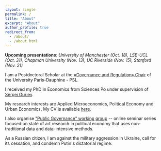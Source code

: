 ```yaml
---
layout: single
permalink: /
title: "About"
excerpt: "About"
author_profile: true
redirect_from:
  - /about/
  - /about.html
---
```

**Upcoming presentations**: *University of Manchester (Oct. 18), LSE-UCL (Oct. 31), Chapman University (Nov. 13), UC Riverside (Nov. 15), Stanford (Nov. 21)*

I am a Postdoctoral Scholar at the [«Governance and Regulation» Chair](https://chairgovreg.fondation-dauphine.fr/fr/node/1) of the University Paris-Dauphine - PSL. 

I received my PhD in Economics from Sciences Po under supervision of [Sergeï Guriev](https://sites.google.com/site/sguriev/). 

My research interests are Applied Microeconomics, Political Economy and Urban Economics. My CV is available [here](pdfs/cv.pdf).

I also organise ["Public Governance" working group](https://acss-dig.psl.eu/fr/seminaires/public-governance) -- online seminar series focused on state of art research in political economy that uses non-traditional data and data-intensive methods.

As a Russian citizen, I am against the military aggression in Ukraine, call for its cessation, and condemn Putin's dictatorial regime.
